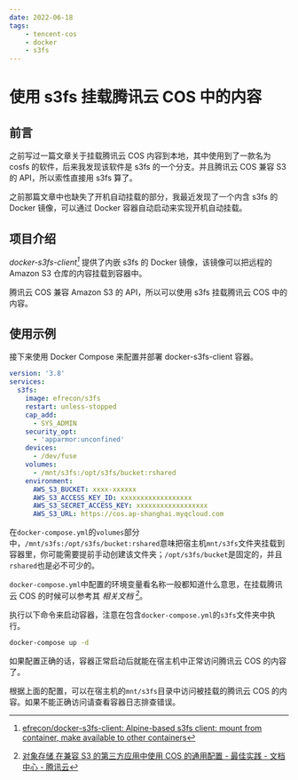 ```yaml
---
date: 2022-06-18
tags:
    - tencent-cos
    - docker
    - s3fs
---
```


# 使用 s3fs 挂载腾讯云 COS 中的内容

## 前言

之前写过一篇文章关于挂载腾讯云 COS 内容到本地，其中使用到了一款名为 cosfs 的软件，后来我发现该软件是 s3fs 的一个分支。并且腾讯云 COS 兼容 S3 的 API，所以索性直接用 s3fs 算了。

之前那篇文章中也缺失了开机自动挂载的部分，我最近发现了一个内含 s3fs 的 Docker 镜像，可以通过 Docker 容器自动启动来实现开机自动挂载。

## 项目介绍

*docker-s3fs-client[^1]* 提供了内嵌 s3fs 的 Docker 镜像，该镜像可以把远程的 Amazon S3 仓库的内容挂载到容器中。

腾讯云 COS 兼容 Amazon S3 的 API，所以可以使用 s3fs 挂载腾讯云 COS 中的内容。

## 使用示例

接下来使用 Docker Compose 来配置并部署 docker-s3fs-client 容器。

```yaml title="s3fs/docker-compose.yml"
version: '3.8'
services:
  s3fs:
    image: efrecon/s3fs
    restart: unless-stopped
    cap_add:
      - SYS_ADMIN
    security_opt:
      - 'apparmor:unconfined'
    devices:
      - /dev/fuse
    volumes:
      - /mnt/s3fs:/opt/s3fs/bucket:rshared
    environment:
      AWS_S3_BUCKET: xxxx-xxxxxx
      AWS_S3_ACCESS_KEY_ID: xxxxxxxxxxxxxxxxxx
      AWS_S3_SECRET_ACCESS_KEY: xxxxxxxxxxxxxxxxxx
      AWS_S3_URL: https://cos.ap-shanghai.myqcloud.com
```

在`docker-compose.yml`的`volumes`部分中，`/mnt/s3fs:/opt/s3fs/bucket:rshared`意味把宿主机`mnt/s3fs`文件夹挂载到容器里，你可能需要提前手动创建该文件夹；`/opt/s3fs/bucket`是固定的，并且`rshared`也是必不可少的。

`docker-compose.yml`中配置的环境变量看名称一般都知道什么意思，在挂载腾讯云 COS 的时候可以参考其 *相关文档 [^2]*。

执行以下命令来启动容器，注意在包含`docker-compose.yml`的`s3fs`文件夹中执行。

```bash
docker-compose up -d
```

如果配置正确的话，容器正常启动后就能在宿主机中正常访问腾讯云 COS 的内容了。

根据上面的配置，可以在宿主机的`mnt/s3fs`目录中访问被挂载的腾讯云 COS 的内容。如果不能正确访问请查看容器日志排查错误。

[^1]: [efrecon/docker-s3fs-client: Alpine-based s3fs client: mount from container, make available to other containers](https://github.com/efrecon/docker-s3fs-client)
[^2]: [对象存储 在兼容 S3 的第三方应用中使用 COS 的通用配置 - 最佳实践 - 文档中心 - 腾讯云](https://cloud.tencent.com/document/product/436/41284)
